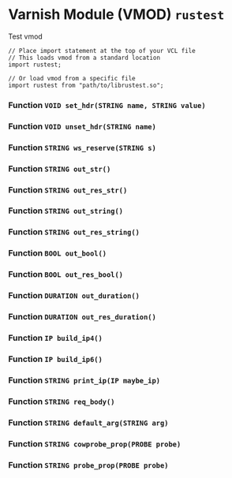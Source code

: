 <!--

   !!!!!!  WARNING: DO NOT EDIT THIS FILE!

   This file was generated from the Varnish VMOD source code.
   It will be automatically updated on each build.

-->
# Varnish Module (VMOD) `rustest`

Test vmod

```vcl
// Place import statement at the top of your VCL file
// This loads vmod from a standard location
import rustest;

// Or load vmod from a specific file
import rustest from "path/to/librustest.so";
```

### Function `VOID set_hdr(STRING name, STRING value)`

### Function `VOID unset_hdr(STRING name)`

### Function `STRING ws_reserve(STRING s)`

### Function `STRING out_str()`

### Function `STRING out_res_str()`

### Function `STRING out_string()`

### Function `STRING out_res_string()`

### Function `BOOL out_bool()`

### Function `BOOL out_res_bool()`

### Function `DURATION out_duration()`

### Function `DURATION out_res_duration()`

### Function `IP build_ip4()`

### Function `IP build_ip6()`

### Function `STRING print_ip(IP maybe_ip)`

### Function `STRING req_body()`

### Function `STRING default_arg(STRING arg)`

### Function `STRING cowprobe_prop(PROBE probe)`

### Function `STRING probe_prop(PROBE probe)`
